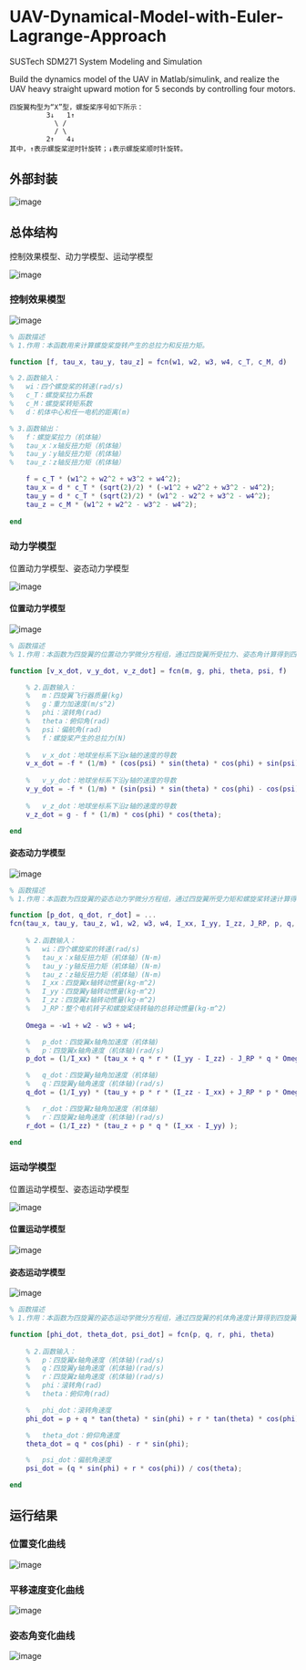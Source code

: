 # UAV-Dynamical-Model-with-Euler-Lagrange-Approach
SUSTech SDM271 System Modeling and Simulation

Build the dynamics model of the UAV in Matlab/simulink, and realize the UAV heavy straight upward motion for 5 seconds by controlling four motors.

```
四旋翼构型为“X”型，螺旋桨序号如下所示：
         3↓   1↑
           \ /
           / \
         2↑   4↓
其中，↑表示螺旋桨逆时针旋转；↓表示螺旋桨顺时针旋转。
```

## 外部封装

![image](https://user-images.githubusercontent.com/117464811/232400041-a02f1691-366f-4566-a015-334dc7a0e8bb.jpeg)

## 总体结构

控制效果模型、动力学模型、运动学模型

![image](https://user-images.githubusercontent.com/117464811/232400144-3a323105-58ab-4e66-9777-2d0e6c4ffe72.jpeg)

### 控制效果模型

![image](https://user-images.githubusercontent.com/117464811/232400240-b8c5aa4b-0ac8-4100-b623-58180f34edf0.jpeg)

```matlab
% 函数描述
% 1.作用：本函数用来计算螺旋桨旋转产生的总拉力和反扭力矩。

function [f, tau_x, tau_y, tau_z] = fcn(w1, w2, w3, w4, c_T, c_M, d)

% 2.函数输入：
%   wi：四个螺旋桨的转速(rad/s)
%   c_T：螺旋桨拉力系数
%   c_M：螺旋桨转矩系数
%   d：机体中心和任一电机的距离(m)

% 3.函数输出：
%   f：螺旋桨拉力（机体轴）
%   tau_x：x轴反扭力矩（机体轴）
%   tau_y：y轴反扭力矩（机体轴）
%   tau_z：z轴反扭力矩（机体轴）

    f = c_T * (w1^2 + w2^2 + w3^2 + w4^2);
    tau_x = d * c_T * (sqrt(2)/2) * (-w1^2 + w2^2 + w3^2 - w4^2);
    tau_y = d * c_T * (sqrt(2)/2) * (w1^2 - w2^2 + w3^2 - w4^2);
    tau_z = c_M * (w1^2 + w2^2 - w3^2 - w4^2);
    
end
```

### 动力学模型

位置动力学模型、姿态动力学模型

![image](https://user-images.githubusercontent.com/117464811/232400341-023d7cfb-9e88-46f8-b208-f4bddd26f33a.jpeg)

#### 位置动力学模型

![image](https://user-images.githubusercontent.com/117464811/232400393-1ff23765-e19f-499c-94db-08cab5e79c7b.jpeg)

```matlab
% 函数描述
% 1.作用：本函数为四旋翼的位置动力学微分方程组，通过四旋翼所受拉力、姿态角计算得到四旋翼飞行器的加速度

function [v_x_dot, v_y_dot, v_z_dot] = fcn(m, g, phi, theta, psi, f)

    % 2.函数输入：
    %   m：四旋翼飞行器质量(kg)
    %   g：重力加速度(m/s^2)
    %   phi：滚转角(rad)
    %   theta：俯仰角(rad)
    %   psi：偏航角(rad)
    %   f：螺旋桨产生的总拉力(N)
    
    %   v_x_dot：地球坐标系下沿x轴的速度的导数
    v_x_dot = -f * (1/m) * (cos(psi) * sin(theta) * cos(phi) + sin(psi) * sin(phi));
    
    %   v_y_dot：地球坐标系下沿y轴的速度的导数
    v_y_dot = -f * (1/m) * (sin(psi) * sin(theta) * cos(phi) - cos(psi) * sin(phi));
    
    %   v_z_dot：地球坐标系下沿z轴的速度的导数
    v_z_dot = g - f * (1/m) * cos(phi) * cos(theta);

end
```

#### 姿态动力学模型

![image](https://user-images.githubusercontent.com/117464811/232400453-02f10743-831f-4939-bb82-9a3da6113299.jpeg)

```matlab
% 函数描述
% 1.作用：本函数为四旋翼的姿态动力学微分方程组，通过四旋翼所受力矩和螺旋桨转速计算得到四旋翼的机体角速度

function [p_dot, q_dot, r_dot] = ...
fcn(tau_x, tau_y, tau_z, w1, w2, w3, w4, I_xx, I_yy, I_zz, J_RP, p, q, r)
    
    % 2.函数输入：
    %   wi：四个螺旋桨的转速(rad/s)
    %   tau_x：x轴反扭力矩（机体轴）(N·m)
    %   tau_y：y轴反扭力矩（机体轴）(N·m)
    %   tau_z：z轴反扭力矩（机体轴）(N·m)
    %   I_xx：四旋翼x轴转动惯量(kg·m^2)
    %   I_yy：四旋翼y轴转动惯量(kg·m^2)
    %   I_zz：四旋翼z轴转动惯量(kg·m^2)
    %   J_RP：整个电机转子和螺旋桨绕转轴的总转动惯量(kg·m^2)
  
    Omega = -w1 + w2 - w3 + w4;

    %   p_dot：四旋翼x轴角加速度（机体轴)
    %   p：四旋翼x轴角速度（机体轴)(rad/s)
    p_dot = (1/I_xx) * (tau_x + q * r * (I_yy - I_zz) - J_RP * q * Omega);

    %   q_dot：四旋翼y轴角加速度（机体轴)
    %   q：四旋翼y轴角速度（机体轴)(rad/s)
    q_dot = (1/I_yy) * (tau_y + p * r * (I_zz - I_xx) + J_RP * p * Omega);

    %   r_dot：四旋翼z轴角加速度（机体轴)
    %   r：四旋翼z轴角速度（机体轴)(rad/s)
    r_dot = (1/I_zz) * (tau_z + p * q * (I_xx - I_yy) );

end
```

### 运动学模型

位置运动学模型、姿态运动学模型

![image](https://user-images.githubusercontent.com/117464811/232400704-9e7bf79b-8248-4d57-889b-4b2071d31630.jpeg)

#### 位置运动学模型

![image](https://user-images.githubusercontent.com/117464811/232400778-64b253e8-e537-4581-97bf-6d043f4749d6.jpeg)

#### 姿态运动学模型

![image](https://user-images.githubusercontent.com/117464811/232400824-65f98fee-01fc-468c-8457-c21329b804d7.jpeg)

```matlab
% 函数描述
% 1.作用：本函数为四旋翼的姿态运动学微分方程组，通过四旋翼的机体角速度计算得到四旋翼的姿态角

function [phi_dot, theta_dot, psi_dot] = fcn(p, q, r, phi, theta)
    
    % 2.函数输入：
    %   p：四旋翼x轴角速度（机体轴)(rad/s)
    %   q：四旋翼y轴角速度（机体轴)(rad/s)
    %   r：四旋翼z轴角速度（机体轴)(rad/s)
    %   phi：滚转角(rad)
    %   theta：俯仰角(rad)

    %   phi_dot：滚转角速度
    phi_dot = p + q * tan(theta) * sin(phi) + r * tan(theta) * cos(phi);

    %   theta_dot：俯仰角速度
    theta_dot = q * cos(phi) - r * sin(phi);

    %   psi_dot：偏航角速度
    psi_dot = (q * sin(phi) + r * cos(phi)) / cos(theta);

end
```

## 运行结果

### 位置变化曲线

![image](https://user-images.githubusercontent.com/117464811/232401047-00438cf8-f45e-4151-8d7b-a7bb1ee523f1.jpeg)

### 平移速度变化曲线

![image](https://user-images.githubusercontent.com/117464811/232401071-6ae52a0f-9f0b-4b51-8419-f85501a95af3.jpeg)

### 姿态角变化曲线

![image](https://user-images.githubusercontent.com/117464811/232401166-02cddcf2-95f0-41cd-a3ea-ebcd4f5d808f.jpeg)


